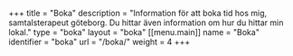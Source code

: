 +++
title = "Boka"
description = "Information för att boka tid hos mig, samtalsterapeut göteborg. Du hittar även information om hur du hittar min lokal."
type = "boka"
layout = "boka"
[[menu.main]]
  name = "Boka"
  identifier = "boka"
  url = "/boka/"
  weight = 4
+++
